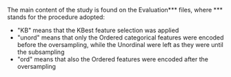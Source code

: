 The main content of the study is found on the Evaluation*** files, where *** stands for the procedure adopted:
- "KB" means that the KBest feature selection was applied
- "unord" means that only the Ordered categorical features were encoded before the oversampling, while the Unordinal were left as they were until the subsampling
- "ord" means that also the Ordered features were encoded after the oversampling
